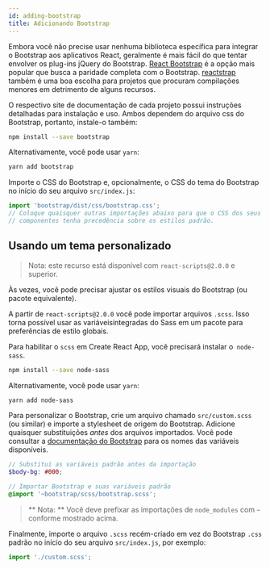 ```yaml
---
id: adding-bootstrap
title: Adicionando Bootstrap
---
```


Embora você não precise usar nenhuma biblioteca específica para integrar o Bootstrap aos aplicativos React, geralmente é mais fácil do que tentar envolver os plug-ins jQuery do Bootstrap. [React Bootstrap](https://react-bootstrap.netlify.com/) é a opção mais popular que busca a paridade completa com o Bootstrap. [reactstrap](https://reactstrap.github.io/) também é uma boa escolha para projetos que procuram compilações menores em detrimento de alguns recursos.

O respectivo site de documentação de cada projeto possui instruções detalhadas para instalação e uso. Ambos dependem do arquivo css do Bootstrap, portanto, instale-o também:

```sh
npm install --save bootstrap
```

Alternativamente, você pode usar `yarn`:

```sh
yarn add bootstrap
```

Importe o CSS do Bootstrap e, opcionalmente, o CSS do tema do Bootstrap no início do seu arquivo `src/index.js`:

```js
import 'bootstrap/dist/css/bootstrap.css';
// Coloque quaisquer outras importações abaixo para que o CSS dos seus
// componentes tenha precedência sobre os estilos padrão.
```

## Usando um tema personalizado

> Nota: este recurso está disponível com `react-scripts@2.0.0` e superior.

Às vezes, você pode precisar ajustar os estilos visuais do Bootstrap (ou pacote equivalente).

A partir de `react-scripts@2.0.0` você pode importar arquivos `.scss`. Isso torna possível usar as variáveis ​​integradas do Sass em um pacote para preferências de estilo globais.

Para habilitar o `scss` em Create React App, você precisará instalar o` node-sass`.

```sh
npm install --save node-sass
```

Alternativamente, você pode usar `yarn`:

```sh
yarn add node-sass
```

Para personalizar o Bootstrap, crie um arquivo chamado `src/custom.scss` (ou similar) e importe a stylesheet de origem do Bootstrap. Adicione quaisquer substituições _antes_ dos arquivos importados. Você pode consultar a [documentação do Bootstrap](https://getbootstrap.com/docs/4.1/getting-started/theming/#css-variables) para os nomes das variáveis ​​disponíveis.


```scss
// Substitui as variáveis ​​padrão antes da importação
$body-bg: #000;

// Importar Bootstrap e suas variáveis ​​padrão
@import '~bootstrap/scss/bootstrap.scss';
```

> ** Nota: ** Você deve prefixar as importações de `node_modules` com `~` conforme mostrado acima.

Finalmente, importe o arquivo `.scss` recém-criado em vez do Bootstrap `.css` padrão no início do seu arquivo `src/index.js`, por exemplo:

```javascript
import './custom.scss';
```
